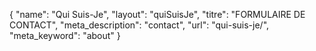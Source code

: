 {
"name": "Qui Suis-Je",
"layout": "quiSuisJe",
"titre": "FORMULAIRE DE CONTACT",
"meta_description": "contact",
"url": "qui-suis-je/",
"meta_keyword": "about"
}
